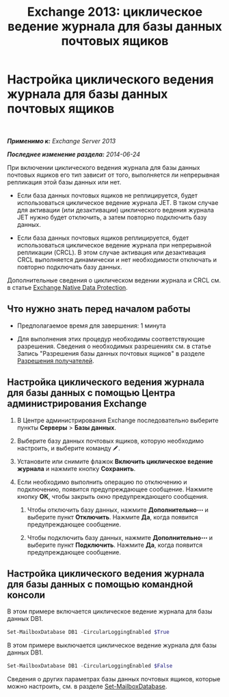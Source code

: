 ﻿---
title: 'Exchange 2013: циклическое ведение журнала для базы данных почтовых ящиков'
TOCTitle: Настройка циклического ведения журнала для базы данных почтовых ящиков
ms:assetid: 29cbd7cd-382b-4e0d-8368-2e49e75df2fc
ms:mtpsurl: https://technet.microsoft.com/ru-ru/library/Dn756374(v=EXCHG.150)
ms:contentKeyID: 62524847
ms.date: 04/30/2018
mtps_version: v=EXCHG.150
ms.translationtype: HT
---

# Настройка циклического ведения журнала для базы данных почтовых ящиков

 

_**Применимо к:** Exchange Server 2013_

_**Последнее изменение раздела:** 2014-06-24_

При включении циклического ведения журнала для базы данных почтовых ящиков его тип зависит от того, выполняется ли непрерывная репликация этой базы данных или нет.

  - Если база данных почтовых ящиков не реплицируется, будет использоваться циклическое ведение журнала JET. В таком случае для активации (или дезактивации) циклического ведения журнала JET нужно будет отключить, а затем повторно подключить базу данных.

  - Если база данных почтовых ящиков реплицируется, будет использоваться циклическое ведение журнала при непрерывной репликации (CRCL). В этом случае активация или дезактивация CRCL выполняется динамически и нет необходимости отключать и повторно подключать базу данных.

Дополнительные сведения о циклическом ведении журнала и CRCL см. в статье [Exchange Native Data Protection](backup-restore-and-disaster-recovery-exchange-2013-help.md).

## Что нужно знать перед началом работы

  - Предполагаемое время для завершения: 1 минута

  - Для выполнения этих процедур необходимы соответствующие разрешения. Сведения о необходимых разрешениях см. в статье Запись "Разрешения базы данных почтовых ящиков" в разделе [Разрешения получателей](recipients-permissions-exchange-2013-help.md).

## Настройка циклического ведения журнала для базы данных с помощью Центра администрирования Exchange

1.  В Центре администрирования Exchange последовательно выберите пункты **Серверы** \> **Базы данных**.

2.  Выберите базу данных почтовых ящиков, которую необходимо настроить, и выберите команду ![Значок редактирования](images/Bb124582.6f53ccb2-1f13-4c02-bea0-30690e6ea71d(EXCHG.150).gif "Значок редактирования").

3.  Установите или снимите флажок **Включить циклическое ведение журнала** и нажмите кнопку **Сохранить**.

4.  Если необходимо выполнить операцию по отключению и подключению, появится предупреждающее сообщение. Нажмите кнопку **ОК**, чтобы закрыть окно предупреждающего сообщения.
    
    1.  Чтобы отключить базу данных, нажмите **Дополнительно**![Значок дополнительных параметров](images/JJ150550.5381819e-3b21-4873-8714-e9b956290b28(EXCHG.150).gif "Значок дополнительных параметров") и выберите пункт **Отключить**. Нажмите **Да**, когда появится предупреждающее сообщение.
    
    2.  Чтобы подключить базу данных, нажмите **Дополнительно**![Значок дополнительных параметров](images/JJ150550.5381819e-3b21-4873-8714-e9b956290b28(EXCHG.150).gif "Значок дополнительных параметров") и выберите пункт **Подключить**. Нажмите **Да**, когда появится предупреждающее сообщение.

## Настройка циклического ведения журнала для базы данных с помощью командной консоли

В этом примере включается циклическое ведение журнала для базы данных DB1.

```powershell
Set-MailboxDatabase DB1 -CircularLoggingEnabled $True
```

В этом примере выключается циклическое ведение журнала для базы данных DB1.

```powershell
Set-MailboxDatabase DB1 -CircularLoggingEnabled $False
```

Сведения о других параметрах базы данных почтовых ящиков, которые можно настроить, см. в разделе [Set-MailboxDatabase](https://technet.microsoft.com/ru-ru/library/bb123971\(v=exchg.150\)).

